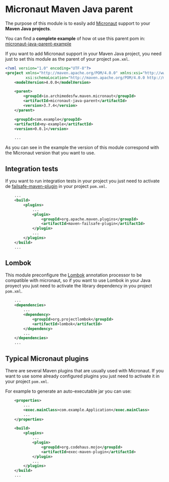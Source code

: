 # Micronaut Maven Java parent

The purpose of this module is to easily add [Micronaut](https://micronaut.io/) support to your **Maven Java projects**.

You can find a **complete example** of how ot use this parent pom in: [micronaut-java-parent-example](https://github.com/archimedes-projects/archimedes-maven-micronaut-examples/tree/main/micronaut-java-parent-example)

If you want to add Micronaut support in your Maven Java project, you need just to set this module as the parent of your project `pom.xml`.

```xml
<?xml version="1.0" encoding="UTF-8"?>
<project xmlns="http://maven.apache.org/POM/4.0.0" xmlns:xsi="http://www.w3.org/2001/XMLSchema-instance"
         xsi:schemaLocation="http://maven.apache.org/POM/4.0.0 http://maven.apache.org/xsd/maven-4.0.0.xsd">
    <modelVersion>4.0.0</modelVersion>

    <parent>
        <groupId>io.archimedesfw.maven.micronaut</groupId>
        <artifactId>micronaut-java-parent</artifactId>
        <version>3.7.4</version>
    </parent>

    <groupId>com.example</groupId>
    <artifactId>my-example</artifactId>
    <version>0.0.1</version>

    ...
```

As you can see in the example the version of this module correspond with the Micronaut version that you want to use.

## Integration tests

If you want to run integration tests in your project you just need to activate de [failsafe-maven-plugin](https://maven.apache.org/surefire/maven-failsafe-plugin/) in your project `pom.xml`.

```xml
    ...
    <build>
        <plugins>
            ...
            <plugin>
                <groupId>org.apache.maven.plugins</groupId>
                <artifactId>maven-failsafe-plugin</artifactId>
            </plugin>
            ...
        </plugins>
    </build>
    ...
```

## Lombok

This module preconfigure the [Lombok](https://projectlombok.org/) annotation processor to be compatible with micronaut, so if you want to use Lombok in your Java proyect you just need to activate the library dependency in you project `pom.xml`.

```xml
    ...
    <dependencies>
        ...
        <dependency>
            <groupId>org.projectlombok</groupId>
            <artifactId>lombok</artifactId>
        </dependency>
        ...
    </dependencies>
    ...
```

## Typical Micronaut plugins

There are several Maven plugins that are usually used with Micronaut. If you want to use some already configured plugins you just need to activate it in your project `pom.xml`.

For example to generate an auto-executable jar you can use:

```xml
    <properties>
        ...
        <exec.mainClass>com.example.Application</exec.mainClass>
        ...
    </properties>

    <build>
        <plugins>
            ...
            <plugin>
                <groupId>org.codehaus.mojo</groupId>
                <artifactId>exec-maven-plugin</artifactId>
            </plugin>
            ...
        </plugins>
    </build>
    ...
```
